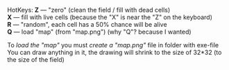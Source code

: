 HotKeys:
**Z** — "zero" (clean the field / fill with dead cells)  
**X** — fill with live cells (because the "X" is near the "Z" on the keyboard)  
**R** — "random", each cell has a 50% chance will be alive  
**Q** — load "map" (from "map.png") (why "Q"? because I wanted)  
  
To _load the "map"_ you must _create a "map.png"_ file in folder with exe-file  
You can draw anything in it, the drawing will shrink to the size of 32*32 (to the size of the field)  
